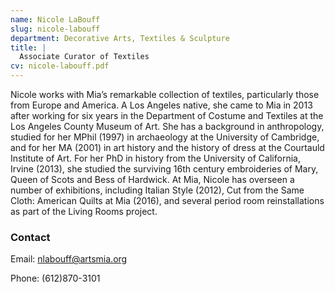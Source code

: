 ```yaml
---
name: Nicole LaBouff
slug: nicole-labouff
department: Decorative Arts, Textiles & Sculpture
title: |
  Associate Curator of Textiles
cv: nicole-labouff.pdf
---
```


Nicole works with Mia’s remarkable collection of textiles, particularly those from Europe and America. A Los Angeles native, she came to Mia in 2013 after working for six years in the Department of Costume and Textiles at the Los Angeles County Museum of Art. She has a background in anthropology, studied for her MPhil (1997) in archaeology at the University of Cambridge, and for her MA (2001) in art history and the history of dress at the Courtauld Institute of Art. For her PhD in history from the University of California, Irvine (2013), she studied the surviving 16th century embroideries of Mary, Queen of Scots and Bess of Hardwick. At Mia, Nicole has overseen a number of exhibitions, including Italian Style (2012), Cut from the Same Cloth: American Quilts at Mia (2016), and several period room reinstallations as part of the Living Rooms project.

### Contact

Email: [nlabouff@artsmia.org](mailto:nlabouff@artsmia.org)

Phone: (612)870-3101

